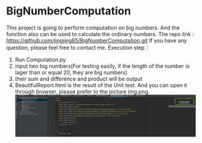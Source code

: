 # BigNumberComputation
This project is going to perform computation on big numbers. And the function also can be used to calculate the ordinary numbers.
The  repo link : https://github.com/jingjing85/BigNumberComputation.git
If you have any question, please feel free to contact me.
Execution step：
1. Run Computation.py
2. input two big numbers(For testing easily, if the length of the number is lager than or equal 20, they are big numbers) 
3. their sum and difference and product will be output
4. BeautifulReport.html is the result of the Unit test. And you can open it through browser,  please prefer to the picture img.png. ![img.png](img.png)